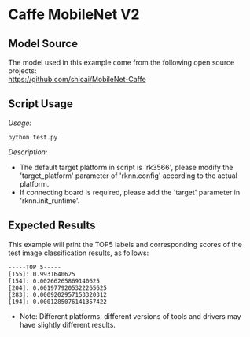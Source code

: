 # Caffe MobileNet V2

## Model Source
The model used in this example come from the following open source projects:  
https://github.com/shicai/MobileNet-Caffe

## Script Usage
*Usage:*
```
python test.py
```
*Description:*
- The default target platform in script is 'rk3566', please modify the 'target_platform' parameter of 'rknn.config' according to the actual platform.
- If connecting board is required, please add the 'target' parameter in 'rknn.init_runtime'.

## Expected Results
This example will print the TOP5 labels and corresponding scores of the test image classification results, as follows:
```
-----TOP 5-----
[155]: 0.9931640625
[154]: 0.00266265869140625
[204]: 0.0019779205322265625
[283]: 0.0009202957153320312
[194]: 0.0001285076141357422
```
- Note: Different platforms, different versions of tools and drivers may have slightly different results.